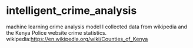 # intelligent_crime_analysis
machine learning crime analysis model
I collected data from wikipedia and the Kenya Police website crime statistics.
wikipedia:https://en.wikipedia.org/wiki/Counties_of_Kenya
